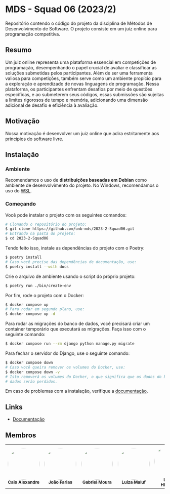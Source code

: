# MDS - Squad 06 (2023/2)

Repositório contendo o código do projeto da disciplina de Métodos de
Desenvolvimento de Software. O projeto consiste em um juíz online para
programação competitiva.

## Resumo

Um juiz online representa uma plataforma essencial em competições de
programação, desempenhando o papel crucial de avaliar e classificar as soluções
submetidas pelos participantes. Além de ser uma ferramenta valiosa para
competições, também serve como um ambiente propício para a exploração e
aprendizado de novas linguagens de programação. Nessa plataforma, os
participantes enfrentam desafios por meio de questões específicas, e ao
submeterem seus códigos, essas submissões são sujeitas a limites rigorosos de
tempo e memória, adicionando uma dimensão adicional de desafio e eficiência à
avaliação.

## Motivação

Nossa motivação é desenvolver um juiz online que adira estritamente aos
princípios do software livre.

## Instalação

### Ambiente

Recomendamos o uso de **distribuições baseadas em Debian** como ambiente de
desenvolvimento do projeto. No Windows, recomendamos o uso do
[WSL](https://docs.microsoft.com/en-us/windows/wsl/install-win10).

### Começando

Você pode instalar o projeto com os seguintes comandos:

```bash
# Clonando o repositório do projeto:
$ git clone https://github.com/unb-mds/2023-2-Squad06.git
# Entrando na pasta do projeto:
$ cd 2023-2-Squad06
```

Tendo feito isso, instale as dependências do projeto com o Poetry:

```bash
$ poetry install
# Caso você precise das dependências de documentação, use:
$ poetry install --with docs
```

Crie o arquivo de ambiente usando o script do próprio projeto:

```bash
$ poetry run ./bin/create-env
```

Por fim, rode o projeto com o Docker:

```bash
$ docker compose up
# Para rodar em segundo plano, use:
$ docker compose up -d
```

Para rodar as migrações do banco de dados, você precisará criar um container
temporário que executará as migrações. Faça isso com o seguinte comando:

```bash
$ docker compose run --rm django python manage.py migrate
```

Para fechar o servidor do Django, use o seguinte comando:

```bash
$ docker compose down
# Caso você queira remover os volumes do Docker, use:
$ docker compose down -v
# Isto removerá os volumes do Docker, o que significa que os dados do banco de
# dados serão perdidos.
```

Em caso de problemas com a instalação, verifique a
[documentação](https://mds-squad-06.readthedocs.io/pt/latest/installation.html).

## Links

- [Documentação](https://mds.kyomi.dev/pt/latest/)

## Membros

<table>
  <tr>
    <td align="center"><a href="https://github.com/bitterteriyaki"><img style="border-radius: 50%;" src="https://github.com/bitterteriyaki.png?size=100" width="100px;" alt=""/><br /><sub><b>Caio Alexandre</b></sub></a><br />
    <td align="center"><a href="https://github.com/jpcfarias"><img style="border-radius: 50%;" src="https://github.com/jpcfarias.png?size=100" width="100px;" alt=""/><br /><sub><b>João Farias</b></sub></a><br />
    <td align="center"><a href="https://github.com/thegm445"><img style="border-radius: 50%;" src="https://github.com/thegm445.png?size=100" width="100px;" alt=""/><br /><sub><b>Gabriel Moura</b></sub></a><br />
    <td align="center"><a href="https://github.com/LuizaMaluf"><img style="border-radius: 50%;" src="https://github.com/LuizaMaluf.png?size=100" width="100px;" alt=""/><br /><sub><b>Luiza Maluf</b></sub></a><br /><a href="Link git" title="Rocketseat"></a></td>
    <td align="center"><a href="https://github.com/HladczukLe"><img style="border-radius: 50%;" src="https://github.com/HladczukLe.png?size=100" width="100px;" alt=""/><br /><sub><b>Letícia Hladczuk</b></sub></a><br />
    <td align="center"><a href="https://github.com/MMcLovin"><img style="border-radius: 50%;" src="https://github.com/MMcLovin.png?size=100" width="100px;" alt=""/><br /><sub><b>Gabriel Fernando</b></sub></a><br />
  </tr>
</table>
